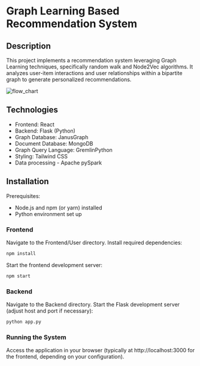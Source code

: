 # Graph Learning Based Recommendation System

## Description

This project implements a recommendation system leveraging Graph Learning techniques, specifically random walk and Node2Vec algorithms. It analyzes user-item interactions and user relationships within a bipartite graph to generate personalized recommendations.

![flow_chart](https://github.com/user-attachments/assets/7cf133cc-6c98-4043-a86e-0aa37a420c74)

## Technologies

- Frontend: React
- Backend: Flask (Python)
- Graph Database: JanusGraph
- Document Database: MongoDB
- Graph Query Language: GremlinPython
- Styling: Tailwind CSS
- Data processing - Apache pySpark

## Installation

Prerequisites:

- Node.js and npm (or yarn) installed
- Python environment set up


### Frontend

Navigate to the Frontend/User directory.
Install required dependencies:
```Bash
npm install
```
Start the frontend development server:
```Bash
npm start
```

### Backend

Navigate to the Backend directory.
Start the Flask development server (adjust host and port if necessary):
```Bash
python app.py
```

### Running the System

Access the application in your browser (typically at http://localhost:3000 for the frontend, depending on your configuration).
